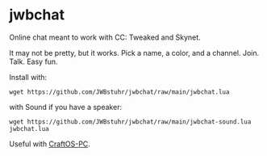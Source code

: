 # jwbchat
Online chat meant to work with CC: Tweaked and Skynet.

It may not be pretty, but it works.
Pick a name, a color, and a channel.
Join.
Talk.
Easy fun.

Install with:

`wget https://github.com/JWBstuhr/jwbchat/raw/main/jwbchat.lua`

with Sound if you have a speaker:

`wget https://github.com/JWBstuhr/jwbchat/raw/main/jwbchat-sound.lua jwbchat.lua`

Useful with [CraftOS-PC](https://www.craftos-pc.cc/).
